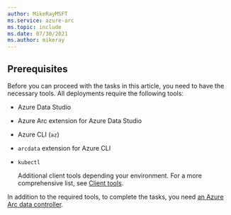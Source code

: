 ```yaml
---
author: MikeRayMSFT
ms.service: azure-arc
ms.topic: include
ms.date: 07/30/2021
ms.author: mikeray
---
```


## Prerequisites

Before you can proceed with the tasks in this article, you need to have the necessary tools. All deployments require the following tools:

- Azure Data Studio
- Azure Arc extension for Azure Data Studio
- Azure CLI (`az`)
- `arcdata` extension for Azure CLI
- `kubectl`

   Additional client tools depending your environment. For a more comprehensive list, see [Client tools](../install-client-tools.md).

In addition to the required tools, to complete the tasks, you need [an Azure Arc data controller](../plan-azure-arc-data-services.md).
